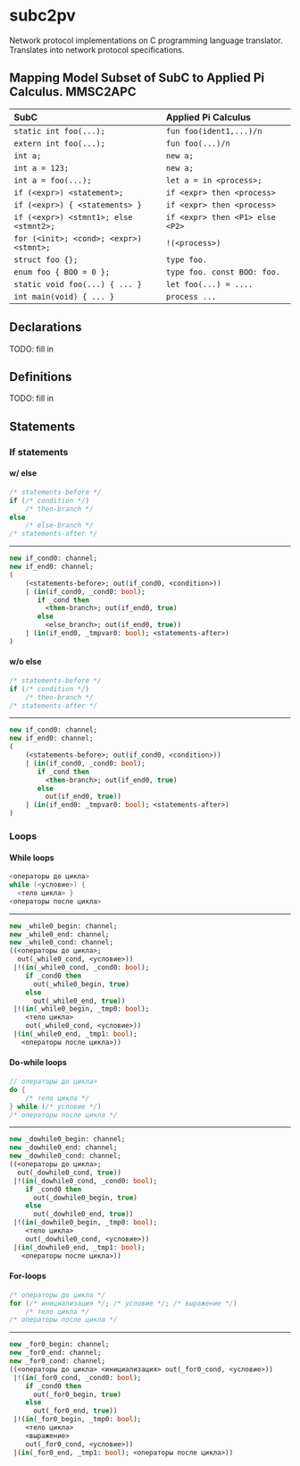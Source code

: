 # subc2pv

Network protocol implementations on C programming language translator.
Translates into network protocol specifications.

## Mapping Model Subset of SubC to Applied Pi Calculus. MMSC2APC

| SubC                                    | Applied Pi Calculus               |
| :-------------------------------------- | :-------------------------------- |
| `static int foo(...);`                  | `fun foo(ident1,...)/n`           |
| `extern int foo(...);`                  | `fun foo(...)/n`                  |
| `int a;`                                | `new a;`                          |
| `int a = 123;`                          | `new a;`                          |
| `int a = foo(...);`                     | `let a = in <process>;`           |
| `if (<expr>) <statement>;`              | `if <expr> then <process>`        |
| `if (<expr>) { <statements> }`          | `if <expr> then <process>`        |
| `if (<expr>) <stmnt1>; else <stmnt2>;`  | `if <expr> then <P1> else <P2>`   |
| `for (<init>; <cond>; <expr>) <stmnt>;` | `!(<process>)`                    |
| `struct foo {};`                        | `type foo.`                       |
| `enum foo { BOO = 0 };`                 | `type foo. const BOO: foo.`       |
| `static void foo(...) { ... }`          | `let foo(...) = ....`             |
| `int main(void) { ... }`                | `process ...`                     |

## Declarations

TODO: fill in

## Definitions

TODO: fill in

## Statements

### If statements

#### w/ else

```c
/* statements-before */
if (/* condition */)
    /* then-branch */
else
    /* else-branch */
/* statements-after */
```
---
```ocaml
new if_cond0: channel;
new if_end0: channel;
(
    (<statements-before>; out(if_cond0, <condition>))
    | (in(if_cond0, _cond0: bool);
       if _cond then
         <then-branch>; out(if_end0, true)
       else
         <else_branch>; out(if_end0, true))
    | (in(if_end0, _tmpvar0: bool); <statements-after>)
)
```

#### w/o else

```c
/* statements-before */
if (/* condition */)
    /* then-branch */
/* statements-after */
```
---
```ocaml
new if_cond0: channel;
new if_end0: channel;
(
    (<statements-before>; out(if_cond0, <condition>))
    | (in(if_cond0, _cond0: bool);
       if _cond then
         <then-branch>; out(if_end0, true)
       else
         out(if_end0, true))
    | (in(if_end0: _tmpvar0: bool); <statements-after>)
)
```

### Loops

#### While loops

```c
<операторы до цикла>
while (<условие>) {
  <тело цикла> }
<операторы после цикла>
```
---
```ocaml
new _while0_begin: channel;
new _while0_end: channel;
new _while0_cond: channel;
((<операторы до цикла>;
  out(_while0_cond, <условие>))
 |!(in(_while0_cond, _cond0: bool);
    if _cond0 then
      out(_while0_begin, true)
    else
      out(_while0_end, true))
 |!(in(_while0_begin, _tmp0: bool);
    <тело цикла>
    out(_while0_cond, <условие>))
 |(in(_while0_end, _tmp1: bool);
   <операторы после цикла>))
```

#### Do-while loops

```c
// операторы до цикла>
do {
    /* тело цикла */
} while (/* условие */)
/* операторы после цикла */
```
---
```ocaml
new _dowhile0_begin: channel;
new _dowhile0_end: channel;
new _dowhile0_cond: channel;
((<операторы до цикла>;
  out(_dowhile0_cond, true))
 |!(in(_dowhile0_cond, _cond0: bool);
    if _cond0 then
      out(_dowhile0_begin, true)
    else
      out(_dowhile0_end, true))
 |!(in(_dowhile0_begin, _tmp0: bool);
    <тело цикла>
    out(_dowhile0_cond, <условие>))
 |(in(_dowhile0_end, _tmp1: bool);
   <операторы после цикла>))
```

#### For-loops

```c
/* операторы до цикла */
for (/* инициализация */; /* условие */; /* выражение */)
    /* тело цикла */
/* операторы после цикла */
```
---
```ocaml
new _for0_begin: channel;
new _for0_end: channel;
new _for0_cond: channel;
((<операторы до цикла> <инициализация> out(_for0_cond, <условие>))
 |!(in(_for0_cond, _cond0: bool);
    if _cond0 then
      out(_for0_begin, true)
    else
      out(_for0_end, true))
 |!(in(_for0_begin, _tmp0: bool);
    <тело цикла>
    <выражение>
    out(_for0_cond, <условие>))
 |(in(_for0_end, _tmp1: bool); <операторы после цикла>))
```
